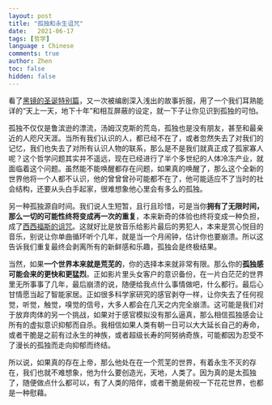 ```yaml
---
layout: post
title: "孤独和永生诅咒"
date:   2021-06-17
tags: [哲学]
language : Chinese
comments: true
author: Zhen
toc: false
hidden: false
---
```

看了[黑镜的圣诞特别篇](https://movie.douban.com/subject/25964630/)，又一次被编剧深入浅出的故事折服，用了一个我们耳熟能详的“天上一天，地下十年”和相互屏蔽的设定，就一下子让你见识到孤独的可怕。

孤独不仅仅是鲁滨逊的漂流，汤姆汉克斯的荒岛，孤独也是没有朋友，甚至和最亲近的人咫尺天涯。当所有我们认识的人，都已经不在了，或者忽然失去了对我们的记忆，我们也失去了对所有认识人物的联系，那么是不是我们就真正成了孤家寡人呢？这个哲学问题其实并不遥远，现在已经进行了半个多世纪的人体冷冻产业，就面临着这个问题。虽然能不能唤醒都存在问题，如果真的唤醒了，那么这个全新的世界他将一个人都不认识，他的曾曾曾孙可能都不在了，他可能适应不了当时的社会结构，还要从头白手起家，很难想象他心里会有多么的孤独。

另一种孤独源自时间。我们说人生短暂，且行且珍惜，可是当你**拥有了无限时间，那么一切的可能性终将变成再一次的重复**，本来新奇的体验也终将变成一种负担，成了[西西福斯的诅咒](https://zh.wikipedia.org/wiki/%E8%A5%BF%E8%A5%BF%E5%BC%97%E6%96%AF)。这就好比是放音乐给影片最后的男犯人，本来是赏心悦目的音乐，别说让你单曲循环听个几年，就是当一个月闹钟，估计你也要崩溃。所以这告诉我们重复最终会剥离所有的新鲜感和乐趣，孤独会是终极结果。

当然，如果**一个世界本来就是荒芜的**，你的选择本来就非常有限。那么你的**孤独感可能会来的更快和更猛烈**。正如影片里头女客户的意识备份，在一片白茫茫的世界里无所事事了几年，最后崩溃的说，随便给我点什么事情做吧，什么都行。最后心甘情愿当起了智能家居。正如很多科学家研究的感官剥夺一样，让你失去了任何视觉，听觉，触觉，嗅觉的信号，大多人都会在几天之内完全崩溃。这可能是我们对于放弃肉体的另一个挑战，如果对于感官模拟没有那么逼真，那么相信孤独感会让所有的虚拟意识抑郁而自杀。我相信如果人类有朝一日可以大大延长自己的寿命，或者干脆是之前有过永生的神族，或者超级长寿的阿努纳奇族，可能都因为忍受不了漫长的孤独而走向抑郁而终结。

所以说，如果真的存在上帝，那么他处在在一个荒芜的世界，有着永生不灭的存在，我们也就不难想象，他为什么要创造光，天地，人类了。因为真的是太孤独了，随便做点什么都可以，有了人类的陪伴，或者干脆是俯视一下花花世界，也都是一种慰藉。
<!--stackedit_data:
eyJoaXN0b3J5IjpbMTgzOTA5OTIzNCw5MTk4NjA3NjNdfQ==
-->